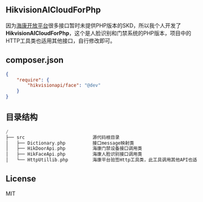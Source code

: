 ## HikvisionAICloudForPhp

因为[海康开放平台](https://open.hikvision.com/)很多接口暂时未提供PHP版本的SKD，所以我个人开发了**HikvisionAICloudForPhp**，这个是人脸识别和门禁系统的PHP版本，项目中的HTTP工具类也适用其他接口，自行修改即可。

## composer.json
```json
{
    "require": {
        "hikvisionapi/face": "@dev"
    }
}
```

## 目录结构

```php
/
├── src                         源代码根目录
│   ├── Dictionary.php          接口message映射类
│   ├── HikDoorApi.php          海康门禁设备接口调用类
│   ├── HikFaceApi.php          海康人脸识别接口调用类
│   └── HttpUtillib.php         海康平台验签Http工具类，此工具调用其他API也适用
```
## License
MIT
